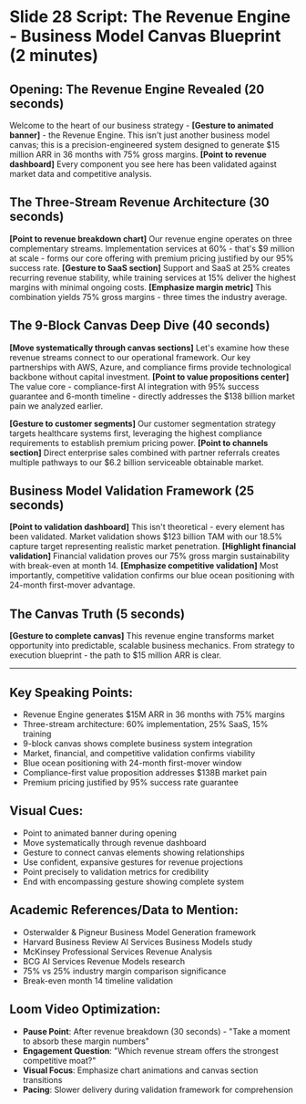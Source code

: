 # Slide 28 Script: The Revenue Engine - Business Model Canvas Blueprint (2 minutes)

## Opening: The Revenue Engine Revealed (20 seconds)
Welcome to the heart of our business strategy - **[Gesture to animated banner]** - the Revenue Engine. This isn't just another business model canvas; this is a precision-engineered system designed to generate $15 million ARR in 36 months with 75% gross margins. **[Point to revenue dashboard]** Every component you see here has been validated against market data and competitive analysis.

## The Three-Stream Revenue Architecture (30 seconds)
**[Point to revenue breakdown chart]** Our revenue engine operates on three complementary streams. Implementation services at 60% - that's $9 million at scale - forms our core offering with premium pricing justified by our 95% success rate. **[Gesture to SaaS section]** Support and SaaS at 25% creates recurring revenue stability, while training services at 15% deliver the highest margins with minimal ongoing costs. **[Emphasize margin metric]** This combination yields 75% gross margins - three times the industry average.

## The 9-Block Canvas Deep Dive (40 seconds)
**[Move systematically through canvas sections]** Let's examine how these revenue streams connect to our operational framework. Our key partnerships with AWS, Azure, and compliance firms provide technological backbone without capital investment. **[Point to value propositions center]** The value core - compliance-first AI integration with 95% success guarantee and 6-month timeline - directly addresses the $138 billion market pain we analyzed earlier.

**[Gesture to customer segments]** Our customer segmentation strategy targets healthcare systems first, leveraging the highest compliance requirements to establish premium pricing power. **[Point to channels section]** Direct enterprise sales combined with partner referrals creates multiple pathways to our $6.2 billion serviceable obtainable market.

## Business Model Validation Framework (25 seconds)
**[Point to validation dashboard]** This isn't theoretical - every element has been validated. Market validation shows $123 billion TAM with our 18.5% capture target representing realistic market penetration. **[Highlight financial validation]** Financial validation proves our 75% gross margin sustainability with break-even at month 14. **[Emphasize competitive validation]** Most importantly, competitive validation confirms our blue ocean positioning with 24-month first-mover advantage.

## The Canvas Truth (5 seconds)
**[Gesture to complete canvas]** This revenue engine transforms market opportunity into predictable, scalable business mechanics. From strategy to execution blueprint - the path to $15 million ARR is clear.

---

## Key Speaking Points:
- Revenue Engine generates $15M ARR in 36 months with 75% margins
- Three-stream architecture: 60% implementation, 25% SaaS, 15% training
- 9-block canvas shows complete business system integration
- Market, financial, and competitive validation confirms viability
- Blue ocean positioning with 24-month first-mover window
- Compliance-first value proposition addresses $138B market pain
- Premium pricing justified by 95% success rate guarantee

## Visual Cues:
- Point to animated banner during opening
- Move systematically through revenue dashboard
- Gesture to connect canvas elements showing relationships
- Use confident, expansive gestures for revenue projections
- Point precisely to validation metrics for credibility
- End with encompassing gesture showing complete system

## Academic References/Data to Mention:
- Osterwalder & Pigneur Business Model Generation framework
- Harvard Business Review AI Services Business Models study
- McKinsey Professional Services Revenue Analysis
- BCG AI Services Revenue Models research
- 75% vs 25% industry margin comparison significance
- Break-even month 14 timeline validation

## Loom Video Optimization:
- **Pause Point**: After revenue breakdown (30 seconds) - "Take a moment to absorb these margin numbers"
- **Engagement Question**: "Which revenue stream offers the strongest competitive moat?"
- **Visual Focus**: Emphasize chart animations and canvas section transitions
- **Pacing**: Slower delivery during validation framework for comprehension